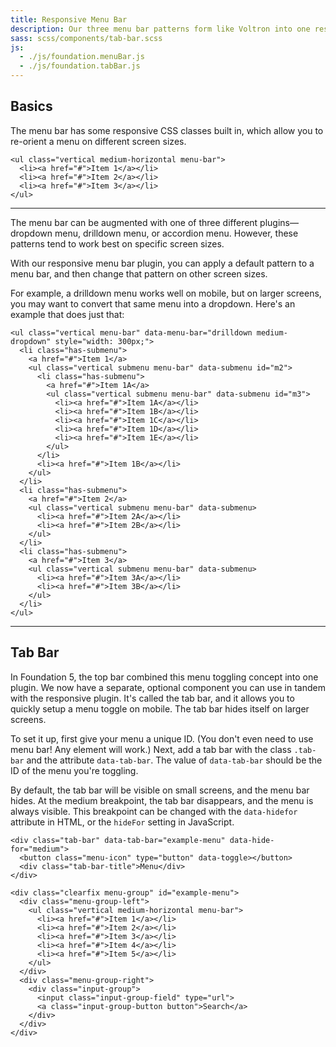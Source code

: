 ```yaml
---
title: Responsive Menu Bar
description: Our three menu bar patterns form like Voltron into one responsive menu bar plugin, which allows you to switch between patterns at different screen sizes.
sass: scss/components/tab-bar.scss
js:
  - ./js/foundation.menuBar.js
  - ./js/foundation.tabBar.js
---
```


## Basics

The menu bar has some responsive CSS classes built in, which allow you to re-orient a menu on different screen sizes.

```html_example
<ul class="vertical medium-horizontal menu-bar">
  <li><a href="#">Item 1</a></li>
  <li><a href="#">Item 2</a></li>
  <li><a href="#">Item 3</a></li>
</ul>
```

---

The menu bar can be augmented with one of three different plugins&mdash;dropdown menu, drilldown menu, or accordion menu. However, these patterns tend to work best on specific screen sizes.

With our responsive menu bar plugin, you can apply a default pattern to a menu bar, and then change that pattern on other screen sizes.

For example, a drilldown menu works well on mobile, but on larger screens, you may want to convert that same menu into a dropdown. Here's an example that does just that:

```html_example
<ul class="vertical menu-bar" data-menu-bar="drilldown medium-dropdown" style="width: 300px;">
  <li class="has-submenu">
    <a href="#">Item 1</a>
    <ul class="vertical submenu menu-bar" data-submenu id="m2">
      <li class="has-submenu">
        <a href="#">Item 1A</a>
        <ul class="vertical submenu menu-bar" data-submenu id="m3">
          <li><a href="#">Item 1A</a></li>
          <li><a href="#">Item 1B</a></li>
          <li><a href="#">Item 1C</a></li>
          <li><a href="#">Item 1D</a></li>
          <li><a href="#">Item 1E</a></li>
        </ul>
      </li>
      <li><a href="#">Item 1B</a></li>
    </ul>
  </li>
  <li class="has-submenu">
    <a href="#">Item 2</a>
    <ul class="vertical submenu menu-bar" data-submenu>
      <li><a href="#">Item 2A</a></li>
      <li><a href="#">Item 2B</a></li>
    </ul>
  </li>
  <li class="has-submenu">
    <a href="#">Item 3</a>
    <ul class="vertical submenu menu-bar" data-submenu>
      <li><a href="#">Item 3A</a></li>
      <li><a href="#">Item 3B</a></li>
    </ul>
  </li>
</ul>
```

---

## Tab Bar

In Foundation 5, the top bar combined this menu toggling concept into one plugin. We now have a separate, optional component you can use in tandem with the responsive plugin. It's called the tab bar, and it allows you to quickly setup a menu toggle on mobile. The tab bar hides itself on larger screens.

To set it up, first give your menu a unique ID. (You don't even need to use menu bar! Any element will work.) Next, add a tab bar with the class `.tab-bar` and the attribute `data-tab-bar`. The value of `data-tab-bar` should be the ID of the menu you're toggling.

By default, the tab bar will be visible on small screens, and the menu bar hides. At the medium breakpoint, the tab bar disappears, and the menu is always visible. This breakpoint can be changed with the `data-hidefor` attribute in HTML, or the `hideFor` setting in JavaScript.

```html_example
<div class="tab-bar" data-tab-bar="example-menu" data-hide-for="medium">
  <button class="menu-icon" type="button" data-toggle></button>
  <div class="tab-bar-title">Menu</div>
</div>

<div class="clearfix menu-group" id="example-menu">
  <div class="menu-group-left">
    <ul class="vertical medium-horizontal menu-bar">
      <li><a href="#">Item 1</a></li>
      <li><a href="#">Item 2</a></li>
      <li><a href="#">Item 3</a></li>
      <li><a href="#">Item 4</a></li>
      <li><a href="#">Item 5</a></li>
    </ul>
  </div>
  <div class="menu-group-right">
    <div class="input-group">
      <input class="input-group-field" type="url">
      <a class="input-group-button button">Search</a>
    </div>
  </div>
</div>
```
